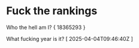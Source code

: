 # Fuck the rankings

Who the hell am I?
{ 18365293 }

What fucking year is it?
[ 2025-04-04T09:46:40Z ]
